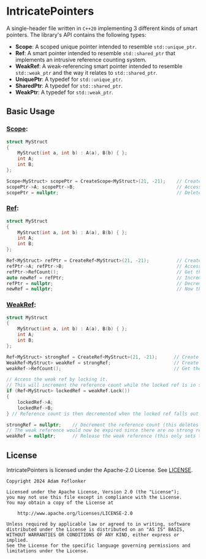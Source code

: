 # IntricatePointers
A single-header file written in `C++20` implementing 3 different kinds of smart pointers. The library's API contains the following types:

- **Scope**: A scoped unique pointer intended to resemble `std::unique_ptr`.
- **Ref**: A smart pointer intended to resemble `std::shared_ptr` that implements an intrusive reference counting system.
- **WeakRef**: A weak-referencing smart pointer intended to resemble `std::weak_ptr` and the way it relates to `std::shared_ptr`.
- **UniquePtr**: A typedef for `std::unique_ptr`.
- **SharedPtr**: A typedef for `std::shared_ptr`.
- **WeakPtr**: A typedef for `std::weak_ptr`.

## Basic Usage
### [Scope](Examples/Example-Scope/main.cpp):
``` C++
struct MyStruct
{
    MyStruct(int a, int b) : A(a), B(b) { };
    int A;
    int B;
};

Scope<MyStruct> scopePtr = CreateScope<MyStruct>(21, -21);    // Create a Scope
scopePtr->A; scopePtr->B;                                     // Access the object
scopePtr = nullptr;                                           // Delete the object
```
### [Ref](Examples/Example-Ref/main.cpp):
``` C++
struct MyStruct
{
    MyStruct(int a, int b) : A(a), B(b) { };
    int A;
    int B;
};

Ref<MyStruct> refPtr = CreateRef<MyStruct>(21, -21);          // Create a ref
refPtr->A; refPtr->B;                                         // Access the object
refPtr->RefCount();                                           // Get the pointer's reference count
auto newRef = refPtr;                                         // Increment the reference count by copy-assignment
refPtr = nullptr;                                             // Decrement the reference count
newRef = nullptr;                                             // Now the reference count is 0 and the object is deleted
```
### [WeakRef](Examples/Example-WeakRef/main.cpp):
``` C++
struct MyStruct
{
    MyStruct(int a, int b) : A(a), B(b) { };
    int A;
    int B;
};

Ref<MyStruct> strongRef = CreateRef<MyStruct>(21, -21);      // Create a ref
WeakRef<MyStruct> weakRef = strongRef;                       // Create a weak ref to 'strongRef'
weakRef->RefCount();                                         // Get the pointer's reference count

// Access the weak ref by locking it.
// This will increment the reference count while the locked ref is in scope to ensure that the resources aren't deleted
if (Ref<MyStruct> lockedRef = weakRef.Lock()) 
{
    lockedRef->A;
    lockedRef->B;
} // Reference count is then decremented when the locked ref falls out of scope

strongRef = nullptr;    // Decrement the reference count (this deletes the object since the reference count is now 0)
// The weak reference would now be expired since there are no strong references to it
weakRef = nullptr;      // Release the weak reference (this only sets the internal pointer to nullptr)
```

## License
IntricatePointers is licensed under the Apache-2.0 License. See [LICENSE](LICENSE).

```
Copyright 2024 Adam Foflonker

Licensed under the Apache License, Version 2.0 (the "License");
you may not use this file except in compliance with the License.
You may obtain a copy of the License at

    http://www.apache.org/licenses/LICENSE-2.0

Unless required by applicable law or agreed to in writing, software
distributed under the License is distributed on an "AS IS" BASIS,
WITHOUT WARRANTIES OR CONDITIONS OF ANY KIND, either express or implied.
See the License for the specific language governing permissions and
limitations under the License.
```
